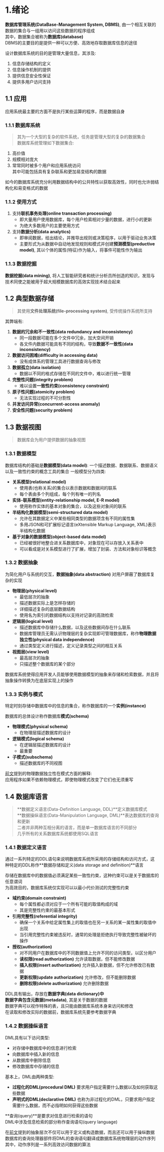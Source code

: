 # 1.绪论

**数据库管理系统(DataBase-Management System, DBMS)**, 由一个相互关联的数据的集合与一组用以访问这些数据的程序组成  
其中，数据集合被称为**数据库(database)**  
DBMS的主要目的是提供一种可以方便、高效地存取数据库信息的途径

设计数据库系统的目的是管理大量信息，其涉及:

1. 信息存储结构的定义
2. 信息操作机制的提供
3. 提供信息安全性保证
4. 提供多用户访问支持

## 1.1 应用

应用系统最主要的方面不是执行某些运算的程序，而是数据自身

### 1.1.1 数据库系统

> 其为一个大型的复杂的软件系统，任务是管理大型的复杂的数据集合  
> 数据库系统管理如下数据集合:

1. 高价值
2. 规模相对庞大
3. 常常同时被多个用户和应用系统访问  
   其中可能包括具有复杂联系和更加易变结构的数据

如今的数据库系统充分利用数据结构中的公共特性以获取高效性，同时也允许弱结构化和易变格式的数据

### 1.1.2 使用方式

1. 支持**联机事务处理(online transaction processing)**
   - 即大量用户使用数据库，每个用户检索相对少量的数据，进行小的更新
   - 为绝大多数用户的主要使用方式
2. 支持**数据分析(data analytics)**
   - 即审阅数据，给出结论，并推导出规则或决策程序，以用于驱动业务决策
   - 主要形式为从数据中自动地发现规则和模式并创建**预测模型(preductive model)**, 其以个体的属性(特征)作为输入，将事件可能性作为输出

### 1.1.3 数据挖掘

**数据挖掘(data mining)**, 将人工智能研究者和统计分析员所创造的知识，发现与技术同使之能被用于超大规模数据库的高效实现技术结合起来

## 1.2 典型数据存储

> 其使用**文件处理系统(file-processing system)**, 受传统操作系统所支持

其弊端有:

1. **数据的冗余和不一致性(data redundancy and inconsistency)**
   - 同一段数据可能在多个文件中冗余，加大空间开销
   - 各文件内数据可能具有不同的结构，导致**数据不一致性(data inconsistency)**
2. **数据访问困难(difficulty in accessing data)**
   - 没有成体系的管理工具进行数据查询与修改
3. **数据孤立(data isolation)**
   - 数据以不同的格式存储在不同的文件中，难以进行统一管理
4. **完整性问题(integrity problem)**
   - 难以设置**一致性约束(consistency constraint)**
5. **原子性问题(atomicity problem)**
   - 无法实现过程的不可分割性
6. **并发访问异常(concurrent-access anomaly)**
7. **安全性问题(security problem)**

## 1.3 数据视图

> 数据库会为用户提供数据的抽象视图

### 1.3.1 数据模型

数据库结构的基础是**数据模型(data model)**: 一个描述数据、数据联系、数据语义以及一致性约束的概念工具的集合
一般模型分为四类:

- **关系模型(relational model)**
  - 使用表(也称关系)的集合以表示数据和数据间的联系
  - 每个表由多个列组成，每个列有唯一的列名
- **实体-联系模型(entity-relationship model, E-R model)**
  - 使用称作实体的基本对象的集合，以及这些对象间的联系
- **半结构化数据模型(semi-structured data model)**
  - 允许在其数据定义中某些相同类型的数据项含有不同的属性集
  - 多用JSON和可扩展标记语言(eXtensible Markup Language, XML)表示半结构化数据
- **基于对象的数据模型(object-based data model)**
  - 已经被很好地整合进关系数据库中，对象现在可以存放入关系表中
  - 可以看成是对关系模型进行了扩展，增加了封装、方法和对象标识等概念

### 1.3.2 数据抽象

为简化用户与系统的交互，**数据抽象(data abstraction)** 对用户屏蔽了数据库复杂的实现

- **物理层(physical level)**
  - 最低层次的抽象
  - 描述数据实际上是怎样存储的
  - 详细描述复杂的底层数据结构
  - 使用名为索引的数据结构以支持对记录的高效检索
- **逻辑层(logical level)**
  - 描述数据库中存储什么数据，以及这些数据间存在什么联系
  - 数据库管理员无需认识物理层的复杂实现即可管理数据库，称作**物理数据独立性(physical data independence)**
  - 通过类型定义进行描述，定义记录类型之间的相互关系
- **视图层(view level)**
  - 最高层次的抽象
  - 只描述整个数据库的某个部分

数据库系统使得应用开发人员能够使用数据模型的抽象来存储和检索数据，并且将抽象操作转换为在底层实现上的操作

### 1.3.3 实例与模式

特定时刻存储中数据库中的信息的集合，称作数据库的一个**实例(instance)**

数据库的总体设计称作数据库**模式(schema)**

- **物理模式(physical schema)**
  - 在物理层描述数据库的设计
- **逻辑模式(logical schema)**
  - 在逻辑层描述数据库的设计
  - 最重要
- **子模式(subschema)**
  - 描述数据库的不同视图

[前文](#1.3.2-数据抽象)提到的物理数据独立性在模式方面的解释:  
应用程序如果不依赖物理模式，即使物理模式改变了它们也无须重写

## 1.4 数据库语言

> **数据定义语言(Data-Definition Language, DDL)**定义数据库模式  
> **数据操纵语言(Data-Manipulation Language, DML)**表达数据库的查询和更新  
> 二者并非两种互相分离的语言，而是单一数据库语言的不同部分  
> 几乎所有的关系数据库系统都使用SQL语言

### 1.4.1 数据定义语言

通过一系列特定的DDL语句来说明数据库系统所采用的存储结构和访问方式，这种特定的DDL称作**数据存储和定义(data storage and definition)**语言

存储在数据库中的数据值必须满足某些一致性约束，这种约束可以是关于数据库的任意谓词  
为高效目的，数据库系统仅实现可以以最小代价测试的完整性约束

- **域约束(domain constraint)**
  - 每个属性都必须对应于一个所有可能的取值构成的域
  - 其是完整性约束的最基本形式
- **引用完整性(referential integrity)**
  - 确保一个关系中给定属性集上的取值也在另一关系的某一属性集的取值中出现
  - 当引用完整性约束被违反时，通常的处理是拒绝执行导致完整性被破坏的操作
- **授权(authorization)**
  - 对不同用户在数据库中的不同数据值上允许不同的访问类型，以区分用户
  - **读权限(read authorization)** 允许读取数据，但不能修改数据
  - **插入权限(insert authorization)** 允许插入新数据，但不允许修改已有数据
  - **更新权限(update authorization)** 允许修改，但不能删除数据
  - **删除权限(delete authorization)** 允许删除数据

DDL具有输出，存放在**数据字典(data dictionary)**中  
数据字典包含**元数据(metadata)**, 其是关于数据的数据  
数据字典可以视作特殊的表，且只能由数据库系统本身来访问和修改  
在读取和修改实际的数据前，数据库系统先要参考数据字典

### 1.4.2 数据操纵语言

DML具有以下访问类型:

- 对存储中数据库中的信息进行检索
- 向数据库中插入新的信息
- 从数据库中删除信息
- 修改数据库中存储的信息

基本上，DML由两种类型:

- **过程化的DML(procedural DML)** 要求用户指定需要什么数据以及如何获取这些数据
- **声明式的DML(declarative DML)** 也称为非过程化的DML，只要求用户指定需要什么数据，而不必指明如何获得这些数据

**查询(query)**是要求对信息进行检索的语句  
DML中涉及信息检索的部分称作查询语句(query language)

在[前文](#1.3.2-数据抽象)提到的抽象层次不仅可以用于定义或构造数据，而且还可以用于操纵数据
数据库的查询处理器部件将DML的查询语句翻译成数据库系统物理层的动作序列  
其中，动作序列是一系列高效访问数据的算法
